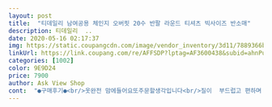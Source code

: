 ```yaml
---
layout: post 
title:  "티데일리 남여공용 체인지 오버핏 20수 반팔 라운드 티셔츠 빅사이즈 반소매" 
description: 티데일리  ..
date: 2020-05-16 02:17:37 
img: https://static.coupangcdn.com/image/vendor_inventory/3d11/7889366b284026c3acbaa7b86c924aa4a75a4c1bd6b9de7dec486657a886.jpg 
linkUrl: https://link.coupang.com/re/AFFSDP?lptag=AF3600438&subid=ahnPublicAsk&pageKey=1344059214&itemId=2371572653&vendorItemId=70367500289&traceid=V0-113-535e17e3f58e6fa1 
categories: [1002] 
color: 9E9D24 
price: 7900 
author: Ask View Shop 
cont:  "●구매후기●<br/>옷완전 맘에들어요또주문할생각입니다<br/>질이  부드럽고 편하며 적당히 두꺼워  딸,아들이좋아한답니다<br/>" 
---
```

